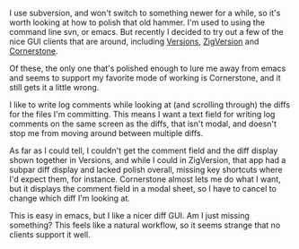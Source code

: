 <!--
.. title: Subversion Client Issues
.. date: 2009/07/13 07:17
.. slug: subversion-clients
.. link:
.. description:
.. tags: mac, programming, gui, mac, svn
-->


I use subversion, and won't switch to something newer for a while, so it's worth looking at how to polish that old hammer. I'm used to using the command line svn, or emacs. But recently I decided to try out a few of the nice GUI clients that are around, including [Versions][v], [ZigVersion][z] and [Cornerstone][c].

Of these, the only one that's polished enough to lure me away from emacs and seems to support my favorite mode of working is Cornerstone, and it still gets it a little wrong.

I like to write log comments while looking at (and scrolling through) the diffs for the files I'm committing. This means I want a text field for writing log comments on the same screen as the diffs, that isn't modal, and doesn't stop me from moving around between multiple diffs.

As far as I could tell, I couldn't get the comment field and the diff display shown together in Versions, and while I could in ZigVersion, that app had a subpar diff display and lacked polish overall, missing key shortcuts where I'd expect them, for instance. Cornerstone almost lets me do what I want, but it displays the comment field in a modal sheet, so I have to cancel to change which diff I'm looking at.

This is easy in emacs, but I like a nicer diff GUI. Am I just missing something? This feels like a natural workflow, so it seems strange that no clients support it well.

[v]: http://versionsapp.com/
[c]: http://www.zennaware.com/cornerstone/
[z]: http://zigzig.com/
